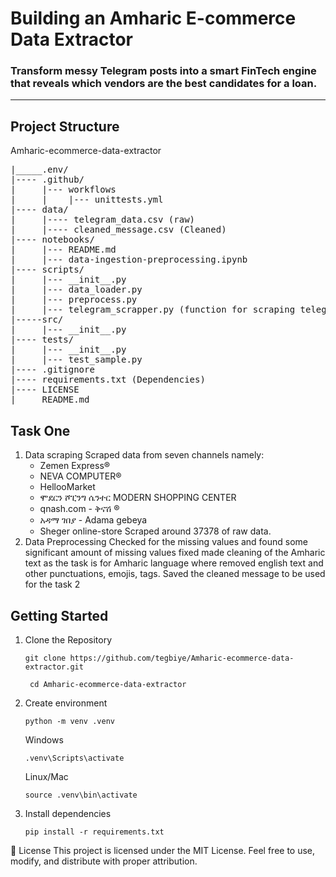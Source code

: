 # Building an Amharic E-commerce Data Extractor

### Transform messy Telegram posts into a smart FinTech engine that reveals which vendors are the best candidates for a loan.

---

## Project Structure
Amharic-ecommerce-data-extractor
<pre>
|_____.env/
|---- .github/
|     |--- workflows
|     |    |--- unittests.yml
|---- data/
|     |---- telegram_data.csv (raw)
|     |---- cleaned_message.csv (Cleaned)
|---- notebooks/
|     |--- README.md
|     |--- data-ingestion-preprocessing.ipynb
|---- scripts/
|     |--- __init__.py
|     |--- data_loader.py
|     |--- preprocess.py
|     |--- telegram_scrapper.py (function for scraping telegram channel data)
|-----src/
|     |--- __init__.py
|---- tests/
|     |--- __init__.py
|     |--- test_sample.py
|---- .gitignore
|---- requirements.txt (Dependencies)
|---- LICENSE
|____ README.md
</pre>

## Task One
   1. Data scraping
      Scraped data from seven channels namely:
      - Zemen Express®
      - NEVA COMPUTER®
      - HellooMarket
      - ሞደርን ሾፒንግ ሴንተር MODERN SHOPPING CENTER
      - qnash.com - ቅናሽ ®️
      - አዳማ ገበያ - Adama gebeya
      - Sheger online-store
      Scraped around 37378 of raw data.
   2. Data Preprocessing
      Checked for the missing values and found some significant amount of missing values 
      fixed
      made cleaning of the Amharic text as the task is for Amharic language where removed english text and other punctuations, emojis, tags.
      Saved the cleaned message to be used for the task 2
## Getting Started
1. Clone the Repository
   ``` 
   git clone https://github.com/tegbiye/Amharic-ecommerce-data-extractor.git
   
   ```
   ```
    cd Amharic-ecommerce-data-extractor
   ```
2. Create environment
   ```
   python -m venv .venv
   
   ```
   Windows
   ```
   .venv\Scripts\activate
   ```
   Linux/Mac
   ```
   source .venv\bin\activate
   ```
3. Install dependencies
   ```
   pip install -r requirements.txt
   ```

📜 License
This project is licensed under the MIT License.
Feel free to use, modify, and distribute with proper attribution.


